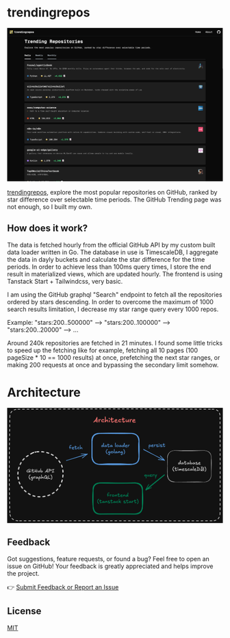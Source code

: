 # trendingrepos

<p align="center">
    <a href="https://trendingrepos.glup3.dev" target="_blank" rel="noopener noreferrer">
        <img src="./screenshot.png" alt="trendingrepos Screenshot" />
    </a>
</p>

[trendingrepos](https://trendingrepos.glup3.dev), explore the most popular
repositories on GitHub, ranked by star difference over selectable time periods.
The GitHub Trending page was not enough, so I built my own.

## How does it work?

The data is fetched hourly from the official GitHub API by my custom built data
loader written in Go. The database in use is TimescaleDB, I aggregate the data
in dayly buckets and calculate the star difference for the time periods. In
order to achieve less than 100ms query times, I store the end result in
materialized views, which are updated hourly. The frontend is using
Tanstack Start + Tailwindcss, very basic.

I am using the GitHub graphql "Search" endpoint to fetch all the repositories
ordered by stars descending. In order to overcome the maximum of 1000 search
results limitation, I decrease my star range query every 1000 repos.

Example: "stars:200..500000" --> "stars:200..100000" --> "stars:200..20000" --> ...

Around 240k repositories are fetched in 21 minutes. I found some little tricks
to speed up the fetching like for example, fetching all 10 pages
(100 pageSize \* 10 == 1000 results) at once, prefetching the next star ranges,
or making 200 requests at once and bypassing the secondary limit somehow.

# Architecture

<p align="center">
    <img src="./architecture.png" alt="technologies architecture" />
</p>

## Feedback

Got suggestions, feature requests, or found a bug? Feel free to open an issue
on GitHub! Your feedback is greatly appreciated and helps improve the project.

👉 [Submit Feedback or Report an Issue](https://github.com/Glup3/trendingrepos/issues)

## License

[MIT](./LICENSE.md)
